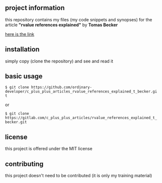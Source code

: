 project information
-------------------

 this repository contains my files (my code snippets and synopses)
 for the article  **"rvalue references explained"**
 by **Tomas Becker**

 
 [here is the link](http://thbecker.net/articles/rvalue_references/section_01.html)


installation
------------

 simply copy (clone the repository) and see and read it

 
basic usage
-----------
 
 `$ git clone https://github.com/ordinary-developer/c_plus_plus_articles_rvalue_references_explained_t_becker.git`

 or

 `$ git clone https://gitlab.com/c_plus_plus_articles/rvalue_references_explained_t_becker.git`

 
license
-------

 this project is offered under the MIT license


contributing
------------

 this project doesn't need to be contributed 
 (it is only my training material)

